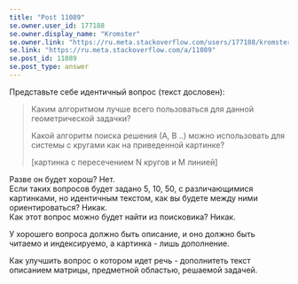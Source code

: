 ```yaml
---
title: "Post 11089"
se.owner.user_id: 177188
se.owner.display_name: "Kromster"
se.owner.link: "https://ru.meta.stackoverflow.com/users/177188/kromster"
se.link: "https://ru.meta.stackoverflow.com/a/11089"
se.post_id: 11089
se.post_type: answer
---
```

<p>Представьте себе идентичный вопрос (текст дословен):</p>
<blockquote>
<p>Каким алгоритмом лучше всего пользоваться для данной геометрической задачки?</p>
<p>Какой алгоритм поиска решения (А, В ..) можно использовать для системы с кругами как на приведенной картинке?</p>
<p>[картинка с пересечением N кругов и M линией]</p>
</blockquote>
<p>Разве он будет хорош? Нет.<br />
Если таких вопросов будет задано 5, 10, 50, с различающимися картинками, но идентичным текстом, как вы будете между ними ориентироваться? Никак.<br />
Как этот вопрос можно будет найти из поисковика? Никак.</p>
<p>У хорошего вопроса должно быть описание, и оно должно быть читаемо и индексируемо, а картинка - лишь дополнение.</p>
<p>Как улучшить вопрос о котором идет речь - дополнитеть текст описанием матрицы, предметной областью, решаемой задачей.</p>

